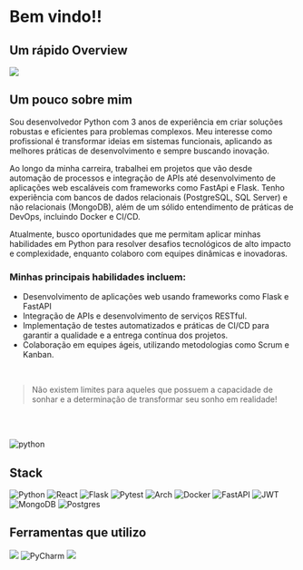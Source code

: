 # Bem vindo!!

## Um rápido Overview

![](https://github-readme-stats.vercel.app/api/top-langs/?username=jefersonrodrigal&layout=compact&langs_count=7&theme=highcontrast)

## Um pouco sobre mim 
<div>
    <p>
        <p>Sou desenvolvedor Python com 3 anos de experiência em criar soluções robustas e eficientes para problemas complexos.
        Meu interesse como profissional é transformar ideias em sistemas funcionais, aplicando as melhores práticas de desenvolvimento e sempre buscando inovação.</p>
        <p>Ao longo da minha carreira, trabalhei em projetos que vão desde automação de processos e integração de APIs até desenvolvimento de aplicações web escaláveis com frameworks como FastApi e Flask.
        Tenho experiência com bancos de dados relacionais (PostgreSQL, SQL Server) e não relacionais (MongoDB), além de um sólido entendimento de práticas de DevOps, incluindo Docker e CI/CD.</p>
        <p>Atualmente, busco oportunidades que me permitam aplicar minhas habilidades em Python para resolver desafios tecnológicos de alto impacto e complexidade, enquanto colaboro com equipes dinâmicas e inovadoras. </p>
    </p>
    <h3>Minhas principais habilidades incluem:</h3>
    <ul>
        <li>Desenvolvimento de aplicações web usando frameworks como Flask e FastAPI</li>
        <li>Integração de APIs e desenvolvimento de serviços RESTful.</li>
        <li>Implementação de testes automatizados e práticas de CI/CD para garantir a qualidade e a entrega contínua dos projetos.</li>
        <li>Colaboração em equipes ágeis, utilizando metodologias como Scrum e Kanban.</li>
    </ul>
</div>
<br>
<div>
    <blockquote>
        <p>Não existem limites para aqueles que possuem a capacidade de sonhar e a determinação de transformar seu sonho em realidade!</p>
    </blockquote>
<div>
<br>
<br>
    
![python](https://github.com/user-attachments/assets/ebe65e66-d086-47b5-8972-7420893ee2e9)

## Stack
![Python](https://img.shields.io/badge/python-3670A0?style=for-the-badge&logo=python&logoColor=ffdd54) ![React](https://img.shields.io/badge/react-%2320232a.svg?style=for-the-badge&logo=react&logoColor=%2361DAFB)  ![Flask](https://img.shields.io/badge/flask-%23000.svg?style=for-the-badge&logo=flask&logoColor=white) ![Pytest](https://img.shields.io/badge/pytest-%23ffffff.svg?style=for-the-badge&logo=pytest&logoColor=2f9fe3) ![Arch](https://img.shields.io/badge/Arch%20Linux-1793D1?logo=arch-linux&logoColor=fff&style=for-the-badge) ![Docker](https://img.shields.io/badge/docker-%230db7ed.svg?style=for-the-badge&logo=docker&logoColor=white) ![FastAPI](https://img.shields.io/badge/FastAPI-005571?style=for-the-badge&logo=fastapi) ![JWT](https://img.shields.io/badge/JWT-black?style=for-the-badge&logo=JSON%20web%20tokens) ![MongoDB](https://img.shields.io/badge/MongoDB-%234ea94b.svg?style=for-the-badge&logo=mongodb&logoColor=white) ![Postgres](https://img.shields.io/badge/postgres-%23316192.svg?style=for-the-badge&logo=postgresql&logoColor=white)


## Ferramentas que utilizo
![](https://img.shields.io/badge/Postman-FF6C37?style=for-the-badge&logo=Postman&logoColor=white) ![PyCharm](https://img.shields.io/badge/pycharm-143?style=for-the-badge&logo=pycharm&logoColor=black&color=black&labelColor=green) ![](https://img.shields.io/badge/Git-E34F26?logo=git&logoColor=white&style=for-the-badge)
